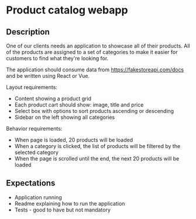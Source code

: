 # Product catalog webapp

## Description

One of our clients needs an application to showcase all of their products. All of the products are assigned to a set of categories to make it easier for customers to find what they're looking for. 

The application should consume data from https://fakestoreapi.com/docs and be written using React or Vue.

Layout requirements:

* Content showing a product grid
* Each product cart should show: image, title and price
* Select box with options to sort products ascending or descending
* Sidebar on the left showing all categories

Behavior requirements:

* When page is loaded, 20 products will be loaded
* When a category is clicked, the list of products will be filtered by the selected category
* When the page is scrolled until the end, the next 20 products will be loaded

## Expectations

* Application running
* Readme explaining how to run the application
* Tests - good to have but not mandatory